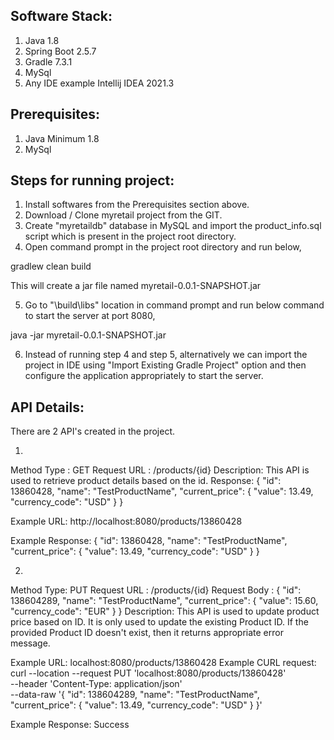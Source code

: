 Software Stack:
---------------------------------
1. Java 1.8
2. Spring Boot 2.5.7
3. Gradle 7.3.1
4. MySql
5. Any IDE example Intellij IDEA 2021.3




Prerequisites:
---------------------------------
1. Java Minimum 1.8
2. MySql




Steps for running project:
---------------------------------
1. Install softwares from the Prerequisites section above.
2. Download / Clone myretail project from the GIT.
3. Create "myretaildb" database in MySQL and import the product_info.sql script which is present in the project root directory.
4. Open command prompt in the project root directory and run below,

gradlew clean build

This will create a jar file named myretail-0.0.1-SNAPSHOT.jar

5. Go to "<Project Root>\build\libs\" location in command prompt and run below command to start the server at port 8080,

java -jar myretail-0.0.1-SNAPSHOT.jar

6. Instead of running step 4 and step 5, alternatively we can import the project in IDE using "Import Existing Gradle Project" option and then configure the application appropriately to start the server.




API Details:
---------------------------------
There are 2 API's created in the project.

1.  
Method Type : GET
Request URL : /products/{id}
Description: This API is used to retrieve product details based on the id.
Response: 
{
    "id": 13860428,
    "name": "TestProductName",
    "current_price": {
        "value": 13.49,
        "currency_code": "USD"
    }
}


Example URL: 
http://localhost:8080/products/13860428

Example Response: 
{
    "id": 13860428,
    "name": "TestProductName",
    "current_price": {
        "value": 13.49,
        "currency_code": "USD"
    }
}



2.
Method Type: PUT
Request URL : /products/{id}
Request Body : 
{
    "id": 138604289,
    "name": "TestProductName",
    "current_price": {
        "value": 15.60,
        "currency_code": "EUR"
    }
}
Description: This API is used to update product price based on ID. It is only used to update the existing Product ID. If the provided Product ID doesn't exist, then it returns appropriate error message.

Example URL:  localhost:8080/products/13860428
Example CURL request:
curl --location --request PUT 'localhost:8080/products/13860428' \
--header 'Content-Type: application/json' \
--data-raw '{
    "id": 138604289,
    "name": "TestProductName",
    "current_price": {
        "value": 13.49,
        "currency_code": "USD"
    }
}'

Example Response: 
Success



